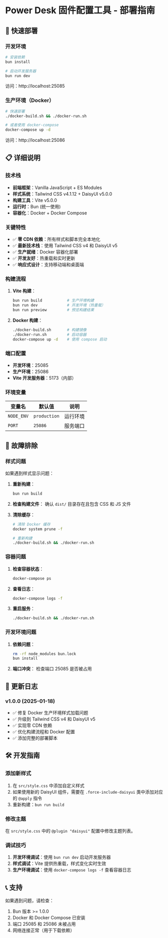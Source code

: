 # Power Desk 固件配置工具 - 部署指南

## 🚀 快速部署

### 开发环境

```bash
# 安装依赖
bun install

# 启动开发服务器
bun run dev
```

访问：http://localhost:25085

### 生产环境（Docker）

```bash
# 快速部署
./docker-build.sh && ./docker-run.sh

# 或者使用 docker-compose
docker-compose up -d
```

访问：http://localhost:25086

## 📋 详细说明

### 技术栈

- **前端框架**：Vanilla JavaScript + ES Modules
- **样式系统**：Tailwind CSS v4.1.12 + DaisyUI v5.0.0
- **构建工具**：Vite v5.0.0
- **运行时**：Bun (统一使用)
- **容器化**：Docker + Docker Compose

### 关键特性

- ✅ **零 CDN 依赖**：所有样式和脚本完全本地化
- ✅ **最新技术栈**：使用 Tailwind CSS v4 和 DaisyUI v5
- ✅ **生产就绪**：Docker 容器化部署
- ✅ **开发友好**：热重载和实时更新
- ✅ **响应式设计**：支持移动端和桌面端

### 构建流程

1. **Vite 构建**：
   ```bash
   bun run build           # 生产环境构建
   bun run dev             # 开发环境（热重载）
   bun run preview         # 预览构建结果
   ```

2. **Docker 构建**：
   ```bash
   ./docker-build.sh       # 构建镜像
   ./docker-run.sh         # 启动容器
   docker-compose up -d    # 使用 compose 启动
   ```

### 端口配置

- **开发环境**：25085
- **生产环境**：25086
- **Vite 开发服务器**：5173（内部）

### 环境变量

| 变量名 | 默认值 | 说明 |
|--------|--------|------|
| `NODE_ENV` | `production` | 运行环境 |
| `PORT` | `25086` | 服务端口 |

## 🔧 故障排除

### 样式问题

如果遇到样式显示问题：

1. **重新构建**：
   ```bash
   bun run build
   ```

2. **检查构建文件**：
   确认 `dist/` 目录存在且包含 CSS 和 JS 文件

3. **清除缓存**：
   ```bash
   # 清除 Docker 缓存
   docker system prune -f

   # 重新构建
   ./docker-build.sh && ./docker-run.sh
   ```

### 容器问题

1. **检查容器状态**：
   ```bash
   docker-compose ps
   ```

2. **查看日志**：
   ```bash
   docker-compose logs -f
   ```

3. **重启服务**：
   ```bash
   ./docker-build.sh && ./docker-run.sh
   ```

### 开发环境问题

1. **依赖问题**：
   ```bash
   rm -rf node_modules bun.lock
   bun install
   ```

2. **端口冲突**：
   检查端口 25085 是否被占用

## 📝 更新日志

### v1.0.0 (2025-01-18)

- ✅ 修复 Docker 生产环境样式加载问题
- ✅ 升级到 Tailwind CSS v4 和 DaisyUI v5
- ✅ 实现零 CDN 依赖
- ✅ 优化构建流程和 Docker 配置
- ✅ 添加完整的部署脚本

## 🛠️ 开发指南

### 添加新样式

1. 在 `src/style.css` 中添加自定义样式
2. 如果使用新的 DaisyUI 组件，需要在 `.force-include-daisyui` 类中添加对应的 `@apply` 指令
3. 重新构建：`bun run build`

### 修改主题

在 `src/style.css` 中的 `@plugin "daisyui"` 配置中修改主题列表。

### 调试技巧

1. **开发环境调试**：使用 `bun run dev` 启动开发服务器
2. **样式调试**：Vite 提供热重载，样式变化实时生效
3. **生产环境调试**：使用 `docker-compose logs -f` 查看容器日志

## 📞 支持

如果遇到问题，请检查：

1. Bun 版本 >= 1.0.0
2. Docker 和 Docker Compose 已安装
3. 端口 25085 和 25086 未被占用
4. 网络连接正常（用于下载依赖）
